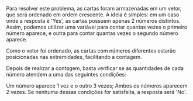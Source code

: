 Para resolver este problema, as cartas foram armazenadas em um vetor, que será ordenado em ordem crescente. A ideia é simples: em um caso onde a resposta é 'Yes', as cartas possuem apenas 2 números distintos. Assim, podemos utilizar uma variável para contar quantas vezes o primeiro número aparece, e outra para contar quantas vezes o segundo número aparece.


Como o vetor foi ordenado, as cartas com números diferentes estarão posicionadas nas extremidades, facilitando a contagem.


Depois de realizar a contagem, basta verificar se as quantidades de cada número atendem a uma das seguintes condições:


Um número aparece 1 vez e o outro 3 vezes;
Ambos os números aparecem 2 vezes.
Se nenhuma dessas condições for satisfeita, a resposta será 'No'.